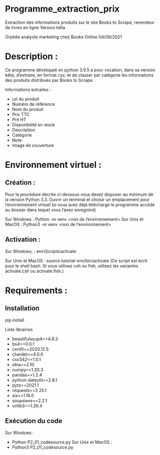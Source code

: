 # Programme_extraction_prix
Extraction des informations produits sur le site Books to Scrape, revendeur de livres en ligne
Version bêta

Orphée analyste marketing chez Books Online 04/06/2021

 # Description :
Ce programme développé en python 3.9.5 a pour vocation, dans sa version bêta, d’extraire, en format csv, 
et de classer par catégorie les informations des produits distribués par Books to Scrape.

Informations extraites :
-	url du produit
-	Numéro de référence
-	Nom du produit
-	Prix TTC
-	Prit HT
-	Disponibilité en stock
-	Description
-	Catégorie
-	Note
-	Image de couverture

# Environnement virtuel : 

## Création :
Pour la procédure décrite ci-dessous vous devez disposer au minimum de la version Python 3.3.
Ouvrir un terminal et choisir un emplacement pour l’environnement virtuel
(si vous avez déjà téléchargé le programme accédé au dossier dans lequel vous l’avez enregistré)

Sur Windows :
Python -m venv <non de l’environnement>
Sur Unix et MacOS :
Python3 -m venv <non de l’environnement>     

## Activation :
Sur Windows, :
env\Scripts\activate

Sur Unix et MacOS  :
source tutorial-env/bin/activate
(Ce script est écrit pour le shell bash. Si vous utilisez csh ou fish, utilisez les variantes activate.csh ou activate.fish.)

# Requirements :

## Installation 
pip install <nom >
  
Liste librairies
  
- beautifulsoup4==4.9.3
- bs4==0.0.1
- certifi==2020.12.5
- chardet==4.0.0
- csv342==1.0.1
- idna==2.10
- numpy==1.20.3
- pandas==1.2.4
- python-dateutil==2.8.1
- pytz==2021.1
- requests==2.25.1
- six==1.16.0
- soupsieve==2.2.1
- urllib3==1.26.4


## Exécution du code

Sur Windows :
- Python  P2_01_codesource.py
Sur Unix et MacOS :
- Python3  P2_01_codesource.py

